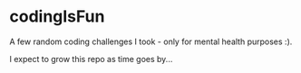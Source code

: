 # codingIsFun
A few random coding challenges I took - only for mental health purposes :).

I expect to grow this repo as time goes by...
